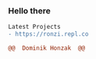 ### Hello there 


```diff
Latest Projects 
- https://ronzi.repl.co 
```
```diff
@@  Dominik Honzak  @@
```
